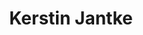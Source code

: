 ---
bio:
education:
  courses:
email: "kerstin.jantke@uni-hamburg.de"
highlight_name: false
interests:
- application of systematic conservation planning methods to conservation problems across multiple spatial scales from local to global levels
- development and application of new metrics and tools to evaluate protected area systems and to track progress towards internationally agreed conservation targets (e.g. SDG 14, 15, Aichi target 11, Kunming-Montreal Global Biodiversity Framework target 3)
- implementation of economic concepts into conservation planning, e.g. cost-efficiency or land market feedbacks
- exploration of synergies of simultaneous planning for biodiversity conservation and mitigation of climate change
- assessing the importance of conservation knowledge published in languages other than english
organizations:
- name: University of Hamburg
  url: "https://www.uni-hamburg.de/"
role: Principle Investigator
social:
- icon: envelope
  icon_pack: fas
  link: mailto:kerstin.jantke@uni-hamburg.de
- icon: globe
  icon_pack: fas
  link: https://www.fnk.uni-hamburg.de/4-people/team-jantke.html
- icon: google-scholar
  icon_pack: ai
  link: https://scholar.google.com/citations?user=DzdWcAcAAAAJ&hl=en
superuser: true
title: Kerstin Jantke
user_groups:
- University of Hamburg
---